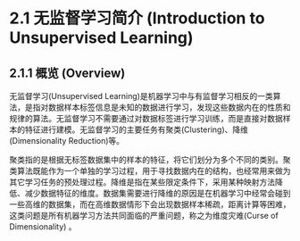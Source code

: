 # 2.1 无监督学习简介 (Introduction to Unsupervised Learning)
## 2.1.1 概览 (Overview)

无监督学习(Unsupervised Learning)是机器学习中与有监督学习相反的一类算法，是指对数据样本标签信息是未知的数据进行学习，发现这些数据内在的性质和规律的算法。无监督学习不需要通过对数据标签进行学习训练，而是直接对数据样本的特征进行建模。无监督学习的主要任务有聚类(Clustering)、降维(Dimensionality Reduction)等。

聚类指的是根据无标签数据集中的样本的特征，将它们划分为多个不同的类别。聚类算法既能作为一个单独的学习过程，用于寻找数据内在的结构，也经常用来做为其它学习任务的预处理过程。降维是指在某些限定条件下，采用某种映射方法降低、减少数据特征的维度。数据集需要进行降维的原因是在机器学习中经常会碰到一些高维的数据集，而在高维数据情形下会出现数据样本稀疏，距离计算等困难，这类问题是所有机器学习方法共同面临的严重问题，称之为维度灾难(Curse of Dimensionality) 。
